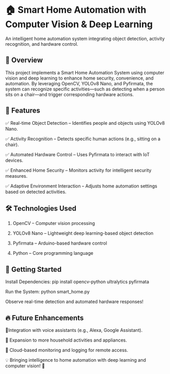 # 🏠 Smart Home Automation with Computer Vision & Deep Learning

An intelligent home automation system integrating object detection, activity recognition, and hardware control.

## 📌 Overview
This project implements a Smart Home Automation System using computer vision and deep learning to enhance home security, convenience, and automation. By leveraging OpenCV, YOLOv8 Nano, and Pyfirmata, the system can recognize specific activities—such as detecting when a person sits on a chair—and trigger corresponding hardware actions.

## 🎯 Features

✅ Real-time Object Detection – Identifies people and objects using YOLOv8 Nano.

✅ Activity Recognition – Detects specific human actions (e.g., sitting on a chair).

✅ Automated Hardware Control – Uses Pyfirmata to interact with IoT devices.

✅ Enhanced Home Security – Monitors activity for intelligent security measures.

✅ Adaptive Environment Interaction – Adjusts home automation settings based on detected activities.



## 🛠 Technologies Used

1) OpenCV – Computer vision processing

2) YOLOv8 Nano – Lightweight deep learning-based object detection

3) Pyfirmata – Arduino-based hardware control

4) Python – Core programming language



## 🚀 Getting Started

Install Dependencies:
pip install opencv-python ultralytics pyfirmata

Run the System:
python smart_home.py

Observe real-time detection and automated hardware responses!



## 🔥 Future Enhancements

🔹Integration with voice assistants (e.g., Alexa, Google Assistant).

🔹 Expansion to more household activities and appliances.

🔹 Cloud-based monitoring and logging for remote access.

💡 Bringing intelligence to home automation with deep learning and computer vision! 🚀
